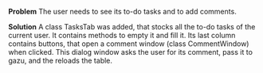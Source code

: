 **Problem**
The user needs to see its to-do tasks and to add comments.

**Solution**
A class TasksTab was added, that stocks all the to-do tasks of the current user. It contains methods to empty it and fill it.
Its last column contains buttons, that open a comment window (class CommentWindow) when clicked. This dialog window asks the user for its comment, pass it to gazu, and the reloads the table.
